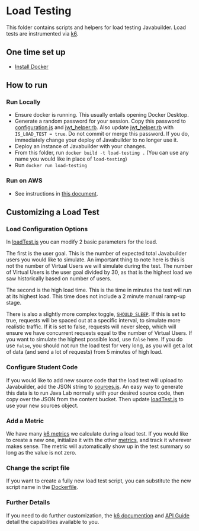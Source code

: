 # Load Testing
This folder contains scripts and helpers for load testing Javabuilder. Load tests are instrumented via [k6](https://k6.io/docs/).

## One time set up
- [Install Docker](https://docs.docker.com/get-docker/)

## How to run
### Run Locally
- Ensure docker is running. This usually entails opening Docker Desktop.
- Generate a random password for your session. Copy this password to [configuration.js](scripts/configuration.js#L50)
  and [jwt_helper.rb](../javabuilder-authorizer/jwt_helper.rb#L3). Also update [jwt_helper.rb](../javabuilder-authorizer/jwt_helper.rb#L2) 
  with `IS_LOAD_TEST = true`. Do not commit or merge this password. If you do, immediately change your deploy of Javabuilder to no longer use it.
- Deploy an instance of Javabuilder with your changes.
- From this folder, run `docker build -t load-testing .` (You can use any name you would like in place of `load-testing`)
- Run `docker run load-testing`

### Run on AWS
- See instructions in [this document](https://docs.google.com/document/d/1GIiiMYCLbPE9QAqTRzHyslBzjFNvV1V1q8tdGwpKiNY).


## Customizing a Load Test
### Load Configuration Options
In [loadTest.js](scripts/loadTest.js#L19) you can modify 2 basic parameters for the load. 

The first is the user goal. This is the number of expected total Javabuilder users 
you would like to simulate. An important thing to note here is this is not the number 
of Virtual Users we will simulate during the test. The number of Virtual Users is the 
user goal divided by 30, as that is the highest load we saw historically based on number of users.

The second is the high load time. This is the time in minutes the test will run at its highest load.
This time does not include a 2 minute manual ramp-up stage.

There is also a slightly more complex toggle, [`SHOULD_SLEEP`](scripts/loadTest.js#L28). If this is set to
true, requests will be spaced out at a specific interval, to simulate more realistic traffic. If it is set
to false, requests will never sleep, which will ensure we have concurrent requests equal to the number of
Virtual Users. If you want to simulate the highest possible load, use `false` here. If you do use `false`,
you should not run the load test for very long, as you will get a lot of data (and send a lot of requests)
from 5 minutes of high load.

### Configure Student Code
If you would like to add new source code that the load test will upload to Javabuilder, 
add the JSON string to [sources.js](scripts/sources.js). An easy way to generate this data is
to run Java Lab normally with your desired source code, then copy over the JSON from the content bucket.
Then update [loadTest.js](scripts/loadTest.js#L25) to use your new sources object.

### Add a Metric
We have many [k6 metrics](https://k6.io/docs/using-k6/metrics/) we calculate during a load test. If you would
like to create a new one, initialize it with the other [metrics](loadTest.js#L30), and track it wherever makes sense.
The metric will automatically show up in the test summary so long as the value is not zero.

### Change the script file
If you want to create a fully new load test script, you can substitute the new script name in the [Dockerfile](Dockerfile#L2).

### Further Details
If you need to do further customization, the [k6 documention](https://k6.io/docs/) and 
[API Guide](https://k6.io/docs/javascript-api/) detail the capabilities available to you.